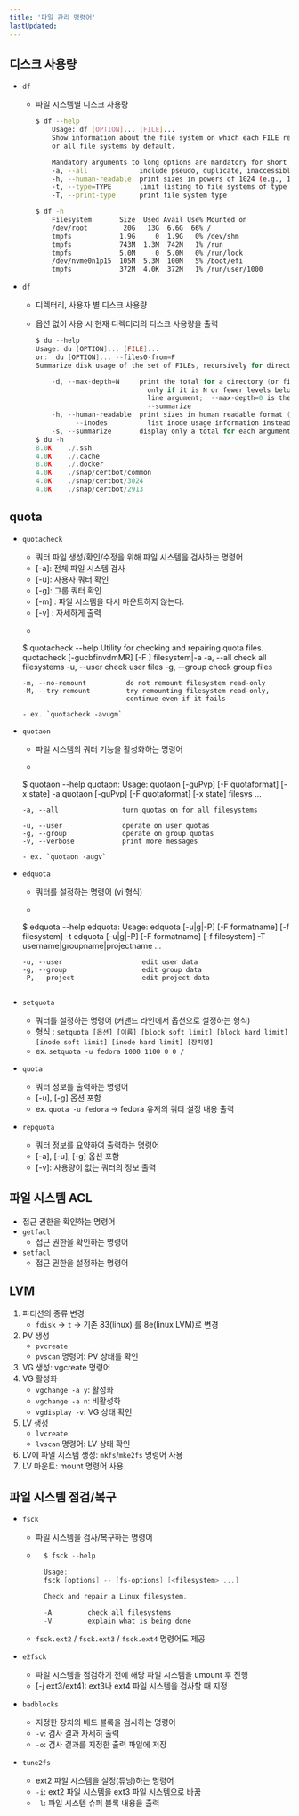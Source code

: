 ```yaml
---
title: '파일 관리 명령어'
lastUpdated: 
---
```

## 디스크 사용량

- `df`
  - 파일 시스템별 디스크 사용량
  
    ```bash
    $ df --help
        Usage: df [OPTION]... [FILE]...
        Show information about the file system on which each FILE resides,
        or all file systems by default.

        Mandatory arguments to long options are mandatory for short options too.
        -a, --all             include pseudo, duplicate, inaccessible file systems
        -h, --human-readable  print sizes in powers of 1024 (e.g., 1023M)
        -t, --type=TYPE       limit listing to file systems of type TYPE
        -T, --print-type      print file system type

    $ df -h
        Filesystem       Size  Used Avail Use% Mounted on
        /dev/root         20G   13G  6.6G  66% /
        tmpfs            1.9G     0  1.9G   0% /dev/shm
        tmpfs            743M  1.3M  742M   1% /run
        tmpfs            5.0M     0  5.0M   0% /run/lock
        /dev/nvme0n1p15  105M  5.3M  100M   5% /boot/efi
        tmpfs            372M  4.0K  372M   1% /run/user/1000
    ```

- `df`
  - 디렉터리, 사용자 별 디스크 사용량
  - 옵션 없이 사용 시 현재 디렉터리의 디스크 사용량을 출력
  
    ```c
    $ du --help
    Usage: du [OPTION]... [FILE]...
    or:  du [OPTION]... --files0-from=F
    Summarize disk usage of the set of FILEs, recursively for directories.

        -d, --max-depth=N     print the total for a directory (or file, with --all)
                                only if it is N or fewer levels below the command
                                line argument;  --max-depth=0 is the same as
                                --summarize
        -h, --human-readable  print sizes in human readable format (e.g., 1K 234M 2G)
              --inodes          list inode usage information instead of block usage
        -s, --summarize       display only a total for each argument
    $ du -h
    8.0K	./.ssh
    4.0K	./.cache
    8.0K	./.docker
    4.0K	./snap/certbot/common
    4.0K	./snap/certbot/3024
    4.0K	./snap/certbot/2913
    ```

## quota

- `quotacheck`
  - 쿼터 파일 생성/확인/수정을 위해 파일 시스템을 검사하는 명령어
  - [-a]: 전체 파일 시스템 검사
  - [-u]: 사용자 쿼터 확인
  - [-g]: 그룹 쿼터 확인
  - [-m] : 파일 시스템을 다시 마운트하지 않는다.
  - [-v] : 자세하게 출력
  - ```c
   $ quotacheck --help
      Utility for checking and repairing quota files.
      quotacheck [-gucbfinvdmMR] [-F <quota-format>] filesystem|-a
      -a, --all                 check all filesystems
      -u, --user                check user files
      -g, --group               check group files
      
      -m, --no-remount          do not remount filesystem read-only
      -M, --try-remount         try remounting filesystem read-only,
                                continue even if it fails
   ```
  - ex. `quotacheck -avugm`
  
- `quotaon`
  - 파일 시스템의 쿼터 기능을 활성화하는 명령어
  - ```c
  $ quotaon --help
      quotaon: Usage:
         quotaon [-guPvp] [-F quotaformat] [-x state] -a
         quotaon [-guPvp] [-F quotaformat] [-x state] filesys ...

      -a, --all                turn quotas on for all filesystems

      -u, --user               operate on user quotas
      -g, --group              operate on group quotas
      -v, --verbose            print more messages
   ```
  - ex. `quotaon -augv`
  
- `edquota`
  - 쿼터를 설정하는 명령어 (vi 형식)
  - ```c
   $ edquota --help
      edquota: Usage:
         edquota [-u|g|-P] [-F formatname] [-f filesystem] -t
         edquota [-u|g|-P] [-F formatname] [-f filesystem] -T username|groupname|projectname ...

      -u, --user                    edit user data
      -g, --group                   edit group data
      -P, --project                 edit project data
    ```
  
- `setquota`
  - 쿼터를 설정하는 명령어 (커맨드 라인에서 옵션으로 설정하는 형식)
  - 형식 : `setquota [옵션] [이름] [block soft limit] [block hard limit] [inode soft limit] [inode hard limit] [장치명]`
  - ex. `setquota -u fedora 1000 1100 0 0 /`
  
- `quota`
  - 쿼터 정보를 출력하는 명령어
  - [-u], [-g] 옵션 포함
  - ex. `quota -u fedora` → fedora 유저의 쿼터 설정 내용 출력
  
- `repquota`
  - 쿼터 정보를 요약하여 출력하는 명령어
  - [-a], [-u], [-g] 옵션 포함
  - [-v]: 사용량이 없는 쿼터의 정보 출력

## 파일 시스템 ACL
- 접근 권한을 확인하는 명령어
- `getfacl`
  - 접근 권한을 확인하는 명령어
- `setfacl`
  - 접근 권한을 설정하는 명령어

## LVM

1. 파티션의 종류 변경
   - `fdisk` → `t` → 기존 83(linux) 를 8e(linux LVM)로 변경
2. PV 생성
   - `pvcreate`
   - `pvscan` 명령어: PV 상태를 확인
3. VG 생성: vgcreate 명령어
4. VG 활성화
   - `vgchange -a y`: 활성화
   - `vgchange -a n`: 비활성화
   - `vgdisplay -v`: VG 상태 확인
5. LV 생성
   - `lvcreate`
   - `lvscan` 명령어: LV 상태 확인
6. LV에 파일 시스템 생성: `mkfs`/`mke2fs` 명령어 사용
7. LV 마운트: mount 명령어 사용

## 파일 시스템 점검/복구

- `fsck`
  - 파일 시스템을 검사/복구하는 명령어
  - ```c
      $ fsck --help

      Usage:
      fsck [options] -- [fs-options] [<filesystem> ...]

      Check and repair a Linux filesystem.

      -A         check all filesystems
      -V         explain what is being done
    ```
  - `fsck.ext2` / `fsck.ext3` / `fsck.ext4` 명령어도 제공
  
- `e2fsck`
  - 파일 시스템을 점검하기 전에 해당 파일 시스템을 umount 후 진행
  - [-j ext3/ext4]: ext3나 ext4 파일 시스템을 검사할 때 지정
  
- `badblocks`
  - 지정한 장치의 배드 블록을 검사하는 명령어
  - `-v`: 검사 결과 자세히 출력
  - `-o`: 검사 결과를 지정한 출력 파일에 저장
  
- `tune2fs`
  - ext2 파일 시스템을 설정(튜닝)하는 명령어
  - `-i`: ext2 파일 시스템을 ext3 파일 시스템으로 바꿈
  - `-l`: 파일 시스템 슈퍼 블록 내용을 출력